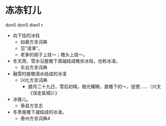 # 冻冻钉儿
don5 don5 dien1 r
+ 向下挂的冰柱
  * 如皋方言词典
  + 见“凌凙”。
  - 老爹的胡子上挂～；檐头上挂～。
+ 冬天雨、雪水沿屋檐下滴凝结成椎状冰柱，也称冰凌。
  * 东台方言词典
+ 融雪时屋檐滴水结成的冰凌
  * 兴化方言词典
    - 腊月二十九日，雪后初晴，银光耀眼，屋檐下的～，促使……（兴文《误走盐城》）》
+ 冰锥儿。
  * 泰县方言志
+ 冬季屋檐下凝结成的冰凌。
  * 泰州方言词典4
